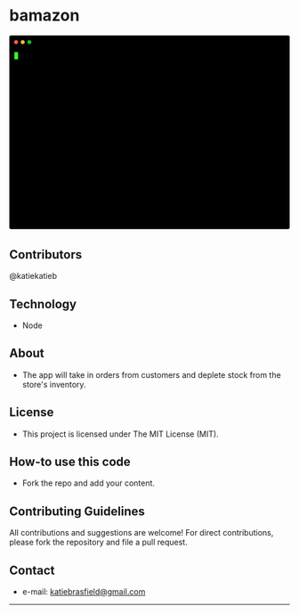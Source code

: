 # bamazon

![alt text](https://github.com/katiekatieb/bamazon/blob/master/casts/customer.svg)

## Contributors
@katiekatieb


## Technology
* Node

## About
* The app will take in orders from customers and deplete stock from the store's inventory. 

## License 
* This project is licensed under The MIT License (MIT).


## How-to use this code
* Fork the repo and add your content.

## Contributing Guidelines
All contributions and suggestions are welcome!
For direct contributions, please fork the repository and file a pull request. 

## Contact
* e-mail: katiebrasfield@gmail.com

---

